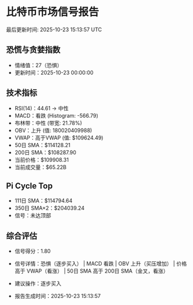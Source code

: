 # 比特币市场信号报告

最后更新时间: 2025-10-23 15:13:57 UTC

## 恐慌与贪婪指数
- 情绪值：27（恐惧）
- 更新时间：2025-10-23 00:00:00

## 技术指标
- RSI(14)：44.61 → 中性
- MACD：看跌 (Histogram: -566.79)
- 布林带：中性 (带宽: 21.78%)
- OBV：上升 (值: 180020409988)
- VWAP：高于VWAP (值: $109624.49)
- 50日 SMA：$114128.21
- 200日 SMA：$108287.90
- 当前价格：$109908.31
- 当前成交量：$65.22B

## Pi Cycle Top
- 111日 SMA：$114794.64
- 350日 SMA×2：$204039.24
- 信号：未达顶部

## 综合评估
- 信号得分：1.80
- 信号详情：恐惧（逐步买入） | MACD 看跌 | OBV 上升（买压增加） | 价格高于 VWAP（看涨） | 50日 SMA 高于 200日 SMA（金叉，看涨）
- 建议操作：逐步买入

- 报告生成时间：2025-10-23 15:13:57